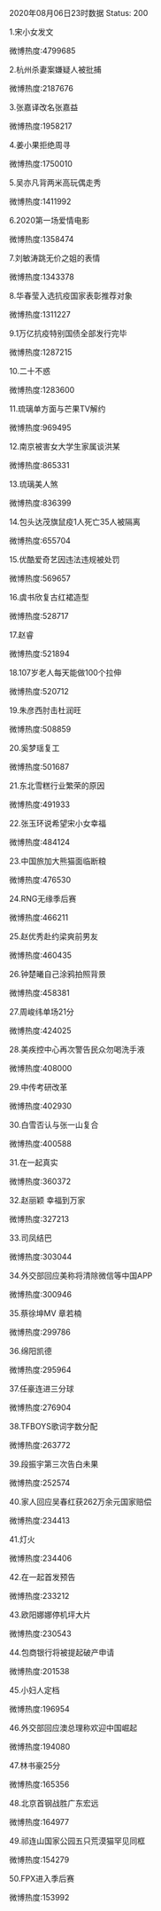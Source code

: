 2020年08月06日23时数据
Status: 200

1.宋小女发文

微博热度:4799685

2.杭州杀妻案嫌疑人被批捕

微博热度:2187676

3.张嘉译改名张嘉益

微博热度:1958217

4.姜小果拒绝周寻

微博热度:1750010

5.吴亦凡背两米高玩偶走秀

微博热度:1411992

6.2020第一场爱情电影

微博热度:1358474

7.刘敏涛跳无价之姐的表情

微博热度:1343378

8.华春莹入选抗疫国家表彰推荐对象

微博热度:1311227

9.1万亿抗疫特别国债全部发行完毕

微博热度:1287215

10.二十不惑

微博热度:1283600

11.琉璃单方面与芒果TV解约

微博热度:969495

12.南京被害女大学生家属谈洪某

微博热度:865331

13.琉璃美人煞

微博热度:836399

14.包头达茂旗鼠疫1人死亡35人被隔离

微博热度:655704

15.优酷爱奇艺因违法违规被处罚

微博热度:569657

16.虞书欣复古红裙造型

微博热度:528717

17.赵睿

微博热度:521894

18.107岁老人每天能做100个拉伸

微博热度:520712

19.朱彦西肘击杜润旺

微博热度:508859

20.奚梦瑶复工

微博热度:501687

21.东北雪糕行业繁荣的原因

微博热度:491933

22.张玉环说希望宋小女幸福

微博热度:484124

23.中国旅加大熊猫面临断粮

微博热度:476530

24.RNG无缘季后赛

微博热度:466211

25.赵优秀赴约梁爽前男友

微博热度:460435

26.钟楚曦自己涂鸦拍照背景

微博热度:458381

27.周峻纬单场21分

微博热度:424025

28.美疾控中心再次警告民众勿喝洗手液

微博热度:408000

29.中传考研改革

微博热度:402930

30.白雪否认与张一山复合

微博热度:400588

31.在一起真实

微博热度:360372

32.赵丽颖 幸福到万家

微博热度:327213

33.司凤结巴

微博热度:303044

34.外交部回应美称将清除微信等中国APP

微博热度:300946

35.蔡徐坤MV 章若楠

微博热度:299786

36.绵阳凯德

微博热度:295964

37.任豪连进三分球

微博热度:276904

38.TFBOYS歌词字数分配

微博热度:263772

39.段振宇第三次告白未果

微博热度:252574

40.家人回应吴春红获262万余元国家赔偿

微博热度:234413

41.灯火

微博热度:234406

42.在一起首发预告

微博热度:233212

43.欧阳娜娜停机坪大片

微博热度:230543

44.包商银行将被提起破产申请

微博热度:201538

45.小妇人定档

微博热度:196954

46.外交部回应澳总理称欢迎中国崛起

微博热度:194080

47.林书豪25分

微博热度:165356

48.北京首钢战胜广东宏远

微博热度:164977

49.祁连山国家公园五只荒漠猫罕见同框

微博热度:154279

50.FPX进入季后赛

微博热度:153992

